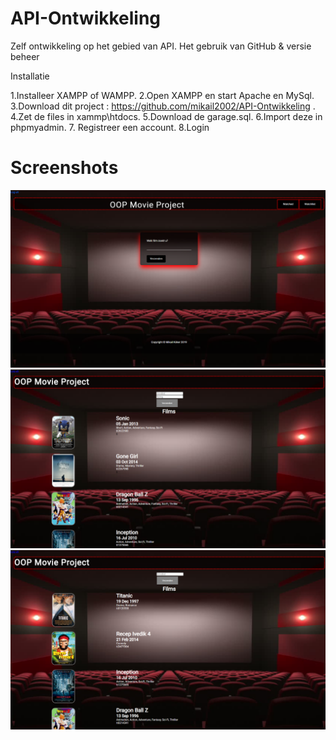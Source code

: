 # API-Ontwikkeling
 Zelf ontwikkeling op het gebied van API. Het gebruik van GitHub & versie beheer

Installatie
 
 1.Installeer XAMPP of WAMPP.
 2.Open XAMPP en start Apache en MySql.
 3.Download dit project : https://github.com/mikail2002/API-Ontwikkeling .
 4.Zet de files in xammp\htdocs.
 5.Download de garage.sql.
 6.Import deze in phpmyadmin.
 7. Registreer een account.
 8.Login


# Screenshots

<img src="img/homepagina.png">
<img src="img/watched.png">
<img src="img/watchlist.png">
